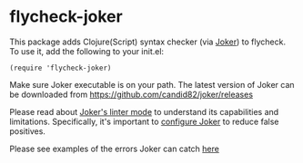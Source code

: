 flycheck-joker
=================

This package adds Clojure(Script) syntax checker (via [Joker](https://github.com/candid82/joker)) to flycheck. To use it, add the following
to your init.el:

```
(require 'flycheck-joker)
```

Make sure Joker executable is on your path. The latest version
of Joker can be downloaded from https://github.com/candid82/joker/releases

Please read about [Joker's linter mode](https://github.com/candid82/joker#linter-mode) to understand its capabilities and limitations. Specifically, it's important to [configure Joker](https://github.com/candid82/joker#reducing-false-positives) to reduce false positives.

Please see examples of the errors Joker can catch [here](https://github.com/candid82/SublimeLinter-contrib-joker#examples)

